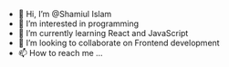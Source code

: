 - 👋 Hi, I’m @Shamiul Islam
- 👀 I’m interested in programming
- 🌱 I’m currently learning React and JavaScript
- 💞️ I’m looking to collaborate on Frontend development
- 📫 How to reach me ...

<!---
ShamiulIslam388/ShamiulIslam388 is a ✨ special ✨ repository because its `README.md` (this file) appears on your GitHub profile.
You can click the Preview link to take a look at your changes.
--->
